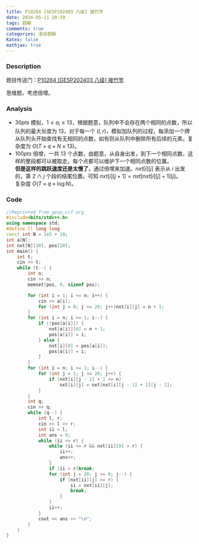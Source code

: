 ```yaml
---
title: P10264 [GESP202403 八级] 接竹竿
date: 2024-05-11 20:59
tags: 题解
comments: true
categories: 洛谷题解
Katex: false
mathjax: true
---
```


### Description
题目传送门：[P10264 [GESP202403 八级] 接竹竿](/problem/p10264)

思维题，考虑倍增。

### Analysis
+ $30pts$ 模拟，$1\le a_i\le13$，根据题意，队列中不会存在两个相同的点数，所以队列的最大长度为 $13$，对于每一个 $(l,r)$，模拟加队列的过程，每添加一个牌从队列头开始查找有无相同的点数，如有则从队列中删除所有后续的元素。复杂度为 $O(T\times q\times N\times13)$。
+ $100pts$ 倍增，一共 $13$ 个点数，由题意，从自身出发，到下一个相同点数，这样的整段都可以被取走。每个点都可以维护下一个相同点数的位置。\
**但是这样的跳跃速度还是太慢了**，通过倍增来加速。$nxt[i][j]$ 表示从 $i$ 出发的，第 $2\land j$ 个段的结尾位置。可知 $nxt[i][j+1]=nxt[nxt[i][j]+1][j]$。\
复杂度 $O(T\times q\times \log N)$。

### Code
```cpp
//Reprinted from gesp.ccf.org
#include<bits/stdc++.h>
using namespace std;
#define ll long long
const int N = 1e5 + 10;
int a[N];
int nxt[N][30], pos[20];
int main() {
	int t;
	cin >> t;
	while (t--) {
		int n;
		cin >> n;
		memset(pos, 0, sizeof pos);

		for (int i = 1; i <= n; i++) {
			cin >> a[i];
			for (int j = 0; j <= 20; j++)nxt[i][j] = n + 1;
		}
		for (int i = n; i >= 1; i--) {
			if (!pos[a[i]]) {
				nxt[a[i]][0] = n + 1;
				pos[a[i]] = i;
			} else {
				nxt[i][0] = pos[a[i]];
				pos[a[i]] = i;
			}
		}
		for (int i = n; i >= 1; i--) {
			for (int j = 1; j <= 20; j++) {
				if (nxt[i][j - 1] + 1 <= n)
					nxt[i][j] = nxt[nxt[i][j - 1] + 1][j - 1];
			}
		}
		int q;
		cin >> q;
		while (q--) {
			int l, r;
			cin >> l >> r;
			int ii = l;
			int ans = 0;
			while (ii <= r) {
				while (ii <= r && nxt[ii][0] > r) {
					ii++;
					ans++;
				}
				if (ii > r)break;
				for (int j = 20; j >= 0; j--) {
					if (nxt[ii][j] <= r) {
						ii = nxt[ii][j];
						break;
					}
				}
				ii++;
			}
			cout << ans << "\n";
		}
	}
}
```